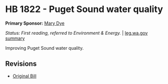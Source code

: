 # HB 1822 - Puget Sound water quality
**Primary Sponsor:** [Mary Dye](/person/leg/mary.dye.md)

*Status: First reading, referred to Environment & Energy.* | [leg.wa.gov summary](https://app.leg.wa.gov/billsummary?BillNumber=1822&Year=2021)

Improving Puget Sound water quality.

## Revisions
* [Original Bill](1/)